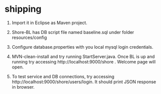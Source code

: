 # shipping

1. Import it in Eclipse as Maven project.

2. Shore-BL has DB script file named baseline.sql under folder resources/config 

3. Configure database.properties with you local mysql login credentials.

4. MVN-clean-install and try running StartServer.java. Once BL is up and running try accessing http://localhost:9000/shore . Welcome page will open.

5. To test service and DB connections, try accessing  http://localhost:9000/shore/users/login. It should print JSON response in browser.
